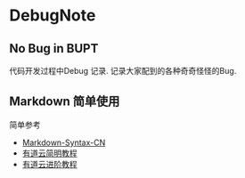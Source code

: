 # DebugNote

## No Bug in BUPT

代码开发过程中Debug 记录. 记录大家配到的各种奇奇怪怪的Bug.

## Markdown 简单使用

简单参考

- [Markdown-Syntax-CN][syntax]
- [有道云简明教程][youdao1]
- [有道云进阶教程][youdao2]

[youdao1]: http://note.youdao.com/iyoudao/?p=2411
[youdao2]: http://note.youdao.com/iyoudao/?p=2445
[syntax]: https://github.com/riku/Markdown-Syntax-CN/blob/master/syntax.md
